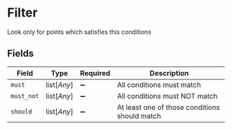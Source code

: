 # Filter

Look only for points which satisfies this conditions


## Fields

| Field                                         | Type                                          | Required                                      | Description                                   |
| --------------------------------------------- | --------------------------------------------- | --------------------------------------------- | --------------------------------------------- |
| `must`                                        | list[*Any*]                                   | :heavy_minus_sign:                            | All conditions must match                     |
| `must_not`                                    | list[*Any*]                                   | :heavy_minus_sign:                            | All conditions must NOT match                 |
| `should`                                      | list[*Any*]                                   | :heavy_minus_sign:                            | At least one of those conditions should match |